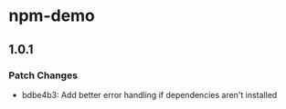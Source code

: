 # npm-demo

## 1.0.1

### Patch Changes

- bdbe4b3: Add better error handling if dependencies aren't installed
